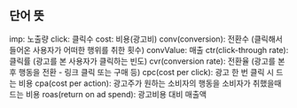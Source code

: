 ## 단어 뜻

imp: 노출량
click: 클릭수
cost: 비용(광고비)
conv(conversion): 전환수 (클릭해서 들어온 사용자가 어떠한 행위를 취한 횟수)
convValue: 매출
ctr(click-through rate): 클릭률 (광고를 본 사용자가 클릭하는 빈도)
cvr(conversion rate): 전환율 (광고를 본 후 행동을 전환 - 링크 클릭 또는 구매 등)
cpc(cost per click): 광고 한 번 클릭 시 드는 비용
cpa(cost per action): 광고주가 원하는 소비자의 행동을 소비자가 취했을때 드는 비용
roas(return on ad spend): 광고비용 대비 매출액
